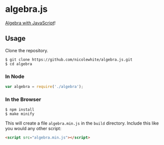 # algebra.js

[Algebra with JavaScript](algebra.js.org)!

## Usage

Clone the repository.

```
$ git clone https://github.com/nicolewhite/algebra.js.git
$ cd algebra
```

### In Node

```js
var algebra = require('./algebra');
```

### In the Browser

```
$ npm install
$ make minify
```

This will create a file `algebra.min.js` in the `build` directory. Include this like you would any other script:

```html
<script src="algebra.min.js"></script>
```
